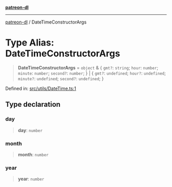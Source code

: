 [**patreon-dl**](../README.md)

***

[patreon-dl](../README.md) / DateTimeConstructorArgs

# Type Alias: DateTimeConstructorArgs

> **DateTimeConstructorArgs** = `object` & \{ `gmt?`: `string`; `hour`: `number`; `minute`: `number`; `second?`: `number`; \} \| \{ `gmt?`: `undefined`; `hour?`: `undefined`; `minute?`: `undefined`; `second?`: `undefined`; \}

Defined in: [src/utils/DateTime.ts:1](https://github.com/patrickkfkan/patreon-dl/blob/4dbe5b7f9bc86c654049194392d94f0aeefc44c0/src/utils/DateTime.ts#L1)

## Type declaration

### day

> **day**: `number`

### month

> **month**: `number`

### year

> **year**: `number`
